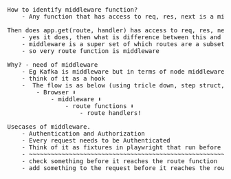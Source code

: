 <pre>
How to identify middleware function?
    - Any function that has access to req, res, next is a middleware function

Then does app.get(route, handler) has access to req, res, next?
    - yes it does, then what is difference between this and middleware?
    - middleware is a super set of which routes are a subset!
    - so very route function is middleware

Why? - need of middleware
    - Eg Kafka is middleware but in terms of node middleware is bit different
    - think of it as a hook
    -  The flow is as below (using tricle down, step struct, to indicate the flow sequence)
        - Browser ⬇️
            - middleware ⬇️
                - route functions ⬇️
                    - route handlers!

Usecases of middleware.
    - Authentication and Authorization
    - Every request needs to be Authenticated 
    - Think of it as fixtures in playwright that run before each testcase
    - ~~~~~~~~~~~~~~~~~~~~~~~~~~~~~~~~~~~~~~~~~~~~~~~~~~~~~~
    - check something before it reaches the route function
    - add something to the request before it reaches the route function use middleware
</pre>